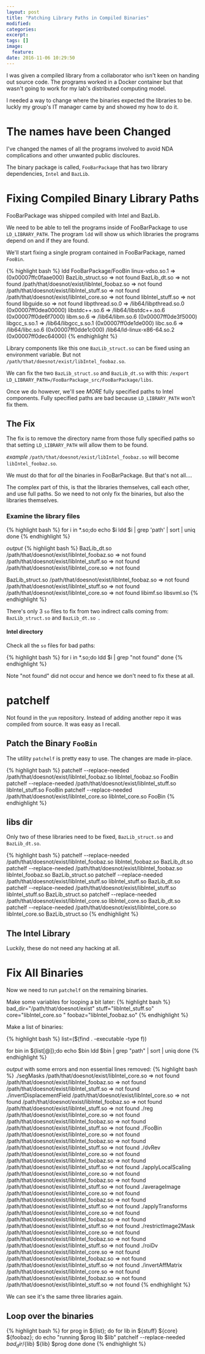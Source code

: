 ```yaml
---
layout: post
title: "Patching Library Paths in Compiled Binaries"
modified:
categories:
excerpt:
tags: []
image:
  feature:
date: 2016-11-06 10:29:50
---
```

I was given a compiled library from a collaborator who isn't keen on handing out
source code. The programs worked in a Docker container but that wasn't going to
work for my lab's distributed computing model.

I needed a way to change where the binaries expected the libraries to be. luckly my
group's IT manager came by and showed my how to do it.

# The names have been Changed
I've changed the names of all the programs involved to avoid NDA complications and other
unwanted public discloures.

The binary package is called, `FooBarPackage` that has two library dependencies,
`Intel` and `BazLib`.

# Fixing Compiled Binary Library Paths
FooBarPackage was shipped compiled with Intel and BazLib.

We need to be able to tell the programs inside of FooBarPackage to use `LD_LIBRARY_PATH`.
The program `ldd` will show us which libraries the programs depend on and if they are found.

We'll start fixing a single program contained in FooBarPackage, named  `FooBin`.

{% highlight bash %}
ldd FooBarPackage/FooBin
    linux-vdso.so.1 =>  (0x00007ffc0faae000)
    BazLib_struct.so => not found
    BazLib_dt.so => not found
    /path/that/doesnot/exist/libIntel_foobaz.so => not found
    /path/that/doesnot/exist/libIntel_stuff.so => not found
    /path/that/doesnot/exist/libIntel_core.so => not found
    libIntel_stuff.so => not found
    libguide.so => not found
    libpthread.so.0 => /lib64/libpthread.so.0 (0x00007ff0dea00000)
    libstdc++.so.6 => /lib64/libstdc++.so.6 (0x00007ff0de6f7000)
    libm.so.6 => /lib64/libm.so.6 (0x00007ff0de3f5000)
    libgcc_s.so.1 => /lib64/libgcc_s.so.1 (0x00007ff0de1de000)
    libc.so.6 => /lib64/libc.so.6 (0x00007ff0dde1c000)
    /lib64/ld-linux-x86-64.so.2 (0x00007ff0dec64000)
{% endhighlight %}

Library components like this one `BazLib_struct.so` can be fixed using an environment variable.
But not `/path/that/doesnot/exist/libIntel_foobaz.so`.

We can fix the two `BazLib_struct.so` and `BazLib_dt.so` with this:
`/export LD_LIBRARY_PATH=/FooBarPackage_src/FooBarPackage/libs`.

Once we do however, we'll see *MORE* fully specified paths to Intel components. Fully specified paths are bad because `LD_LIBRARY_PATH` won't fix them.

## The Fix
The fix is to remove the directory name from those fully specified paths so that setting `LD_LIBRARY_PATH` will
allow them to be found.

*example*
`/path/that/doesnot/exist/libIntel_foobaz.so` will become `libIntel_foobaz.so`.

We must do that for *all* the binaries in FooBarPackage. But that's not all....

The complex part of this, is that the libraries themselves, call each other, and use full paths. So we need to not only fix the binaries, but also the libraries themselves.

### Examine the library files

{% highlight bash %}
for i in *.so;do
    echo $i
    ldd $i | grep 'path' | sort | uniq
done
{% endhighlight %}

*output*
{% highlight bash %}
BazLib_dt.so
    /path/that/doesnot/exist/libIntel_foobaz.so => not found
    /path/that/doesnot/exist/libIntel_stuff.so => not found
    /path/that/doesnot/exist/libIntel_core.so => not found

BazLib_struct.so
    /path/that/doesnot/exist/libIntel_foobaz.so => not found
    /path/that/doesnot/exist/libIntel_stuff.so => not found
    /path/that/doesnot/exist/libIntel_core.so => not found
libimf.so
libsvml.so
{% endhighlight %}

There's only 3 `so` files to fix from two indirect calls coming from: `BazLib_struct.so` and `BazLib_dt.so `.

#### Intel directory
Check all the `so` files for bad paths:

{% highlight bash %}
for i in *.so;do
    ldd $i | grep "not found"
done
{% endhighlight %}

Note "not found" did not occur and hence we don't need to fix these at all.

# patchelf
Not found in the `yum` repository. Instead of adding another repo it was compiled from source. It was easy as I recall.

## Patch the Binary `FooBin`
The utility `patchelf` is pretty easy to use. The changes are made in-place.

{% highlight bash %}
patchelf --replace-needed /path/that/doesnot/exist/libIntel_foobaz.so libIntel_foobaz.so FooBin
patchelf --replace-needed /path/that/doesnot/exist/libIntel_stuff.so libIntel_stuff.so  FooBin
patchelf --replace-needed /path/that/doesnot/exist/libIntel_core.so libIntel_core.so   FooBin
{% endhighlight %}

## libs dir
Only two of these libraries need to be fixed, `BazLib_struct.so` and `BazLib_dt.so`.

{% highlight bash %}
patchelf --replace-needed /path/that/doesnot/exist/libIntel_foobaz.so libIntel_foobaz.so BazLib_dt.so
patchelf --replace-needed /path/that/doesnot/exist/libIntel_foobaz.so libIntel_foobaz.so BazLib_struct.so
patchelf --replace-needed /path/that/doesnot/exist/libIntel_stuff.so libIntel_stuff.so  BazLib_dt.so
patchelf --replace-needed /path/that/doesnot/exist/libIntel_stuff.so libIntel_stuff.so BazLib_struct.so
patchelf --replace-needed /path/that/doesnot/exist/libIntel_core.so libIntel_core.so  BazLib_dt.so
patchelf --replace-needed /path/that/doesnot/exist/libIntel_core.so libIntel_core.so BazLib_struct.so
{% endhighlight %}

## The Intel Library
Luckily, these do not need any hacking at all.

# Fix All Binaries
Now we need to run `patchelf` on the remaining binaries.

Make some variables for looping a bit later:
{% highlight bash %}
bad_dir="/path/that/doesnot/exist"
stuff="libIntel_stuff.so"
core="libIntel_core.so "
foobaz="libIntel_foobaz.so"
{% endhighlight %}

Make a list of binaries:

{% highlight bash %}
list=($(find . -executable -type f))

for bin in ${list[@]};do
    echo $bin
    ldd $bin | grep "path" | sort | uniq
done
{% endhighlight %}

*output* with some errors and non essential lines removed:
{% highlight bash %}
./segMasks
    /path/that/doesnot/exist/libIntel_core.so => not found
    /path/that/doesnot/exist/libIntel_foobaz.so => not found
    /path/that/doesnot/exist/libIntel_stuff.so => not found
./invertDisplacementField
    /path/that/doesnot/exist/libIntel_core.so => not found
    /path/that/doesnot/exist/libIntel_foobaz.so => not found
    /path/that/doesnot/exist/libIntel_stuff.so => not found
./reg
    /path/that/doesnot/exist/libIntel_core.so => not found
    /path/that/doesnot/exist/libIntel_foobaz.so => not found
    /path/that/doesnot/exist/libIntel_stuff.so => not found
./FooBin
    /path/that/doesnot/exist/libIntel_core.so => not found
    /path/that/doesnot/exist/libIntel_foobaz.so => not found
    /path/that/doesnot/exist/libIntel_stuff.so => not found
./dvRev
    /path/that/doesnot/exist/libIntel_core.so => not found
    /path/that/doesnot/exist/libIntel_foobaz.so => not found
    /path/that/doesnot/exist/libIntel_stuff.so => not found
./applyLocalScaling
    /path/that/doesnot/exist/libIntel_core.so => not found
    /path/that/doesnot/exist/libIntel_foobaz.so => not found
    /path/that/doesnot/exist/libIntel_stuff.so => not found
./averageImage
    /path/that/doesnot/exist/libIntel_core.so => not found
    /path/that/doesnot/exist/libIntel_foobaz.so => not found
    /path/that/doesnot/exist/libIntel_stuff.so => not found
./applyTransforms
    /path/that/doesnot/exist/libIntel_core.so => not found
    /path/that/doesnot/exist/libIntel_foobaz.so => not found
    /path/that/doesnot/exist/libIntel_stuff.so => not found
./restrictImage2Mask
    /path/that/doesnot/exist/libIntel_core.so => not found
    /path/that/doesnot/exist/libIntel_foobaz.so => not found
    /path/that/doesnot/exist/libIntel_stuff.so => not found
./roiDv
    /path/that/doesnot/exist/libIntel_core.so => not found
    /path/that/doesnot/exist/libIntel_foobaz.so => not found
    /path/that/doesnot/exist/libIntel_stuff.so => not found
./invertAffMatrix
    /path/that/doesnot/exist/libIntel_core.so => not found
    /path/that/doesnot/exist/libIntel_foobaz.so => not found
    /path/that/doesnot/exist/libIntel_stuff.so => not found
{% endhighlight %}

We can see it's the same three libraries again.

## Loop over the binaries

{% highlight bash %}
for prog in ${list}; do
    for lib in ${stuff} ${core} ${foobaz}; do
        echo "running $prog lib $lib"
        patchelf --replace-needed ${bad_dir}/${lib} ${lib} $prog
    done
done
{% endhighlight %}

